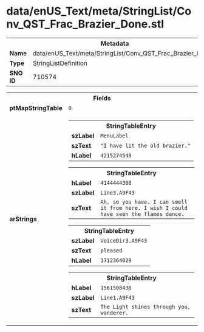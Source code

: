 <h1>data/enUS_Text/meta/StringList/Conv_QST_Frac_Brazier_Done.stl</h1><table><tr><th colspan="100%">Metadata</th></tr><tr><td><b>Name</b></td><td>data/enUS_Text/meta/StringList/Conv_QST_Frac_Brazier_Done.stl</td></tr><tr><td><b>Type</b></td><td>StringListDefinition</td></tr><tr><td><b>SNO ID</b></td><td>710574</td></tr></table>

<table><tr><th colspan="100%">Fields</th></tr><tr><td><b>ptMapStringTable</b></td><td><code>0</code></td></tr><tr><td><b>arStrings</b></td><td><table><tr><th colspan="100%">StringTableEntry</th></tr><tr><td><b>szLabel</b></td><td><code>MenuLabel</code></td></tr><tr><td><b>szText</b></td><td><code>"I have lit the old brazier."</code></td></tr><tr><td><b>hLabel</b></td><td><code>4215274549</code></td></tr></table>


<table><tr><th colspan="100%">StringTableEntry</th></tr><tr><td><b>hLabel</b></td><td><code>4144444368</code></td></tr><tr><td><b>szLabel</b></td><td><code>Line3.A9F43</code></td></tr><tr><td><b>szText</b></td><td><code>Ah, so you have. I can smell it from here. I wish I could have seen the flames dance.</code></td></tr></table>


<table><tr><th colspan="100%">StringTableEntry</th></tr><tr><td><b>szLabel</b></td><td><code>VoiceDir3.A9F43</code></td></tr><tr><td><b>szText</b></td><td><code>pleased</code></td></tr><tr><td><b>hLabel</b></td><td><code>1712364029</code></td></tr></table>


<table><tr><th colspan="100%">StringTableEntry</th></tr><tr><td><b>hLabel</b></td><td><code>1561508430</code></td></tr><tr><td><b>szLabel</b></td><td><code>Line1.A9F43</code></td></tr><tr><td><b>szText</b></td><td><code>The Light shines through you, wanderer.</code></td></tr></table>


</td></tr></table>

